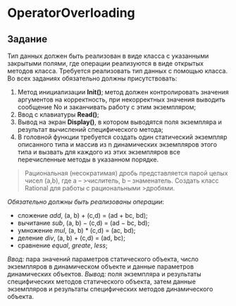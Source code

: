 # OperatorOverloading
## Задание
Тип данных должен быть реализован в виде класса с указанными закрытыми полями, где операции реализуются в виде открытых методов класса. Требуется реализовать тип данных с помощью класса.
 Во всех заданиях обязательно должны присутствовать:
1.	Метод инициализации **Init()**; метод должен контролировать значения аргументов на корректность, при некорректных значения выводить сообщение No и заканчивать работу с этим экземпляром;
2.	Ввод с клавиатуры **Read()**;
3.	Вывод на экран **Display()**, в котором выводятся поля экземпляра и результат вычислений специфического метода;
5.	В головной функции требуется создать один статический экземпляр описанного типа и массив из n динамических экземпляров этого типа и вызвать для каждого из этих экземпляров все перечисленные методы в указанном порядке.

>Рациональная (несократимая) дробь представляется парой целых чисел (a,b), где a – >числитель, b – знаменатель. Создать класс Rational для работы с рациональными >дробями.

*Обязательно должны быть реализованы операции*:
*	cложение *add*, (a, b) + (c,d) = (ad + bc, bd);
*	вычитание *sub*, (a, b) − (c,d) = (ad − bc, bd);
*	умножение *mul*, (a, b) *  (c,d) = (ac, bd);
*	деление *div*, (a, b) + (c,d) = (ad, bc);
*	сравнение *equal*, *greate*, *less*;

*Ввод:* пара значений параметров статического объекта, число экземпляров в динамическом объекте и данные параметров динамических объектов.
*Вывод:* поля экземпляра и результаты специфических методов статического объекта, затем данные экземпляров и результаты специфических методов динамического объекта.
